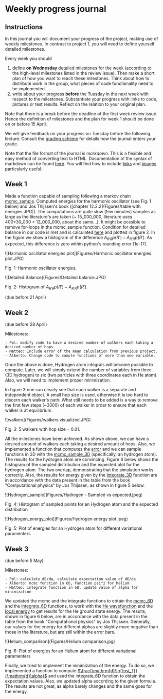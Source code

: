 # Weekly progress journal

## Instructions

In this journal you will document your progress of the project, making use of weekly milestones. In contrast to project 1, you will need to define yourself detailed milestones.

Every week you should 

1. define **on Wednesday** detailed milestones for the week (according to the
   high-level milestones listed in the review issue).
   Then make a short plan of how you want to 
   reach these milestones. Think about how to distribute work in the group, 
   what pieces of code functionality need to be implemented. 
2. write about your progress **before** the Tuesday in the next week with
   respect to the milestones. Substantiate your progress with links to code,
   pictures or test results. Reflect on the relation to your original plan.

Note that there is a break before the deadline of the first week review
issue. Hence the definition of milestones and the plan for week 1 should be
done on or before 15 April.

We will give feedback on your progress on Tuesday before the following lecture. Consult the 
[grading scheme](https://computationalphysics.quantumtinkerer.tudelft.nl/proj2-grading/) 
for details how the journal enters your grade.

Note that the file format of the journal is *markdown*. This is a flexible and easy method of 
converting text to HTML. 
Documentation of the syntax of markdown can be found 
[here](https://docs.gitlab.com/ee/user/markdown.html#gfm-extends-standard-markdown). 
You will find how to include [links](https://docs.gitlab.com/ee/user/markdown.html#links) and 
[images](https://docs.gitlab.com/ee/user/markdown.html#images) particularly
useful.

## Week 1
Made a function capable of sampling following a markov chain [mcmc_sample](https://gitlab.kwant-project.org/computational_physics/projects/Project-2---QMC_pdedalmauhugue/-/blob/master/Skeleton.py#L23). Computed energies for the harmonic oscillator (see Fig. 1 below) and Jos Thijssen's book ([chapter 12.2.2](Figures/table with energies.JPG)). The computations are quite slow (few minutes) samples as large as the literature's are taken (~ 15_000_000, literature uses 400*30_000 = 12_000_000, about the same...). It might be possible to remove for-loops in the mcmc_sample function. Condition for detailed balance in our code is met and is calculated [here](https://gitlab.kwant-project.org/computational_physics/projects/Project-2---QMC_pdedalmauhugue/-/blob/master/Skeleton.py#L50-53) and plotted in figure 2. In the figure we show a histogram of the difference $`A_{R' R}p(R') - A_{R' R}p(R')`$. As expected, this difference is zero within python's rounding error (1e-17).


![Harmonic oscillator energies plot](Figures/Harmonic oscillator energies plot.JPG)

Fig. 1: Harmonic oscillator energies.

![Detailed Balance](Figures/Detailed balance.JPG)

Fig. 2: Histogram of $`A_{R' R}p(R') - A_{R' R}p(R')`$.

(due before 21 April)


## Week 2
(due before 28 April)


Milestones:

    - Pol: modify code to have a desired number of walkers each taking a desired number of hops.
    - Matteo: Include error of the mean calculation from previous project.
    - Alberto: Change code to sample functions of more than one variable.

Once the above is done, Hydrogen atom integrals will become possible to compute. Later, we will simply extend the number of variables from three (3D hydrogen) to six (two particles with three coordinates each in He atom). Also, we will need to implement proper minimization.

In figure 3 one can clearly see that each walker is a separate and independent object. A small hop size is used, otherwise it is too hard to discern each walker's path. What still needs to be added is a way to remove the first few steps (~3000) of each walker in order to ensure that each walker is at equilibrium.

![walkers](Figures/walkers visualized.JPG)

Fig. 3: 5 walkers with hop size = 0.01.

All the milestones have been achieved. As shown above, we can have a desired amount of walkers each taking a desired amount of hops. Also, we implemented a function that computes the [error](https://gitlab.kwant-project.org/computational_physics/projects/Project-2---QMC_pdedalmauhugue/-/blob/master/Skeleton.py#L254-269) and we can sample functions in 3D with the [mcmc_sample_3D](https://gitlab.kwant-project.org/computational_physics/projects/Project-2---QMC_pdedalmauhugue/-/blob/master/Skeleton.py#L61-109) (specifically, an hydrogen atom). The results for the hydrogen atom are convincing. Figure 4 below shows the histogram of the sampled distribution and the expected plot for the hydrogen atom. The two overlap, demonstrating that the simulation works correctly. Also, the results for energy given by the [Integrate_3D](https://gitlab.kwant-project.org/computational_physics/projects/Project-2---QMC_pdedalmauhugue/-/blob/master/Skeleton.py#L195-215) function are in accordance with the data present in the table from the book "Computational physics" by Jos Thijssen, as shown in figure 5 below.

![Hydrogen_sample](Figures/Hydrogen - Sampled vs expected.jpeg)

Fig. 4: Histogram of sampled points for an Hydrogen atom and the expected distribution

![Hydrogen_energy_plot](Figures/Hydrogen energy plot.jpeg)

Fig. 5: Plot of energies for an Hydrogen atom for different variational paramenters



## Week 3
(due before 5 May)

Milestones:

    - Pol: calculate dE/da, calculate expectation value of dE/da
    - Alberto: mcmc function in 6D, function psi^2 for helium
    - Matteo: integrate function in 6D, update value of alpha for minimization
 
We updated the mcmc and the integrate functions to obtain the [mcmc_6D](https://gitlab.kwant-project.org/computational_physics/projects/Project-2---QMC_pdedalmauhugue/-/blob/master/Skeleton.py#L61-127) and the [integrate_6D](https://gitlab.kwant-project.org/computational_physics/projects/Project-2---QMC_pdedalmauhugue/-/blob/master/Skeleton.py#L397-420) functions, to work with the [He wavefunction](https://gitlab.kwant-project.org/computational_physics/projects/Project-2---QMC_pdedalmauhugue/-/blob/master/Skeleton.py#L228-244) and the [local energy](https://gitlab.kwant-project.org/computational_physics/projects/Project-2---QMC_pdedalmauhugue/-/blob/master/Skeleton.py#L228-244) to get results for the He ground state energy. The results, shown in figure 6 below, are in accordance with the data present in the table from the book "Computational physics" by Jos Thijssen. Generally, our values for the energy for different alphas are slightly more negative than those in the literature, but are still within the error bars.


![Helium_comparison](Figures/Helium comparison.jpg)

Fig. 6: Plot of energies for an Helium atom for different variational paramenters


Finally, we tried to implement the minimization of the energy. To do so, we implemented a function to compute [$\frac{\mathrm{d}\ln{\psi_T}}{\mathrm{d}\alpha}$](https://gitlab.kwant-project.org/computational_physics/projects/Project-2---QMC_pdedalmauhugue/-/blob/master/Skeleton.py#L246-256) and used the integrate_6D function to obtain the expectation values. Also, we updated alpha according to the given formula. The results are not great, as alpha barely changes and the same goes for the energy.